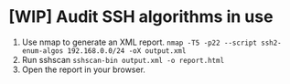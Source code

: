# [WIP] Audit SSH algorithms in use

 1) Use nmap to generate an XML report. `nmap -T5 -p22 --script ssh2-enum-algos 192.168.0.0/24 -oX output.xml`
 2) Run sshscan `sshscan-bin output.xml -o report.html`
 3) Open the report in your browser.


